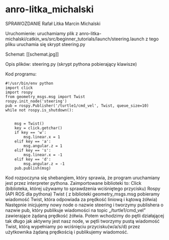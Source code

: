# anro-litka_michalski
SPRAWOZDANIE
Rafał Litka
Marcin Michalski

Uruchomienie:
uruchamiamy plik z anro-litka-michalski/catkin_ws/src/beginner_tutorials/launch/steering.launch
z tego pliku uruchamia się skrypt steering.py


Schemat:
[[schemat.jpg]]

Opis plików:
steering.py (skrypt pythona pobierający klawisze)

Kod programu:
 
 
	#!/usr/bin/env python
	import click
	import rospy
	from geometry_msgs.msg import Twist 
	rospy.init_node('steering')
	pub = rospy.Publisher('/turtle1/cmd_vel', Twist, queue_size=10)
	while not rospy.is_shutdown():
	

	    msg = Twist()
	    key = click.getchar()
	    if key == 'w':
	        msg.linear.x = 1
	    elif key == 'a':
	        msg.angular.z = 1
	    elif key == 's':
	        msg.linear.x = -1
	    elif key == 'd':
	        msg.angular.z = -1
	    pub.publish(msg)

Kod rozpoczyna się shebangiem, który sprawia, że program uruchamiany jest przez interpreter pythona.
Zaimportowane biblioteki to:
Click (biblioteka, której używamy to sprawdzenia wciśniętego przycisku)
Rospy (API ROS dla pythona)
Twist ( z biblioteki geometry_msgs.msg  pobieramy wiadomość Twist, która odpowiada za prędkość  liniową i kątową żółwia)
Następnie inicjujemy nowy node o nazwie steering i tworzymy publishera o nazwie pub, który publikuje wiadomości na topic „/turtle1/cmd_vel” zawierające żądaną prędkość żółwia.
Potem wchodzimy do pętli działającej tak długo jak aktywny jest nasz node, w pętli tworzymy pustą wiadomość Twist, którą wypełniamy po wciśnięciu przycisku(w/a/s/d) przez użytkownika żądaną prędkością i publikujemy wiadomość.



